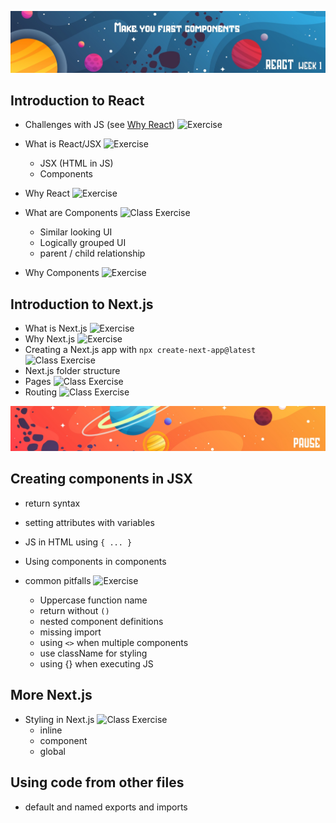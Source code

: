 
![Pause](/react1-week1/assets/react1.jpg)

## Introduction to React

- Challenges with JS (see [Why React](examples/why-react.md)) ![Exercise](https://img.shields.io/badge/Example-blue)

- What is React/JSX ![Exercise](https://img.shields.io/badge/Documentation-purple)
   - JSX (HTML in JS)
   - Components

- Why React ![Exercise](https://img.shields.io/badge/ChatGPT-black)

- What are Components ![Class Exercise](https://img.shields.io/badge/Class_exercise-darkgreen)
   - Similar looking UI
   - Logically grouped UI
   - parent / child relationship

- Why Components ![Exercise](https://img.shields.io/badge/ChatGPT-black)

## Introduction to Next.js

 - What is Next.js ![Exercise](https://img.shields.io/badge/Example-blue)
 - Why Next.js ![Exercise](https://img.shields.io/badge/ChatGPT-black)
 - Creating a Next.js app with `npx create-next-app@latest` ![Class Exercise](https://img.shields.io/badge/Class_exercise-darkgreen)
 - Next.js folder structure
 - Pages ![Class Exercise](https://img.shields.io/badge/Class_exercise-darkgreen)
 - Routing ![Class Exercise](https://img.shields.io/badge/Class_exercise-darkgreen)



![Pause](/react1-week1/assets/pause.jpg)


## Creating components in JSX
- return syntax
- setting attributes with variables
- JS in HTML using `{ ... }`
- Using components in components

- common pitfalls ![Exercise](https://img.shields.io/badge/Quiz-orange)
   - Uppercase function name
   - return without `()`
   - nested component definitions
   - missing import
   - using `<>` when multiple components
   - use className for styling
   - using {} when executing JS

 ## More Next.js
 - Styling in Next.js ![Class Exercise](https://img.shields.io/badge/Class_exercise-darkgreen)
    - inline
    - component
    - global

## Using code from other files
 - default and named exports and imports



